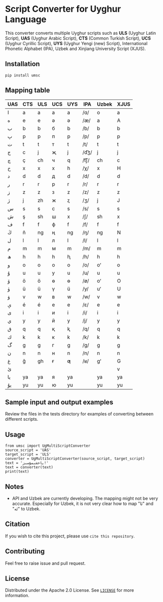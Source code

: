# Script Converter for Uyghur Language
This converter converts multiple Uyghur scripts such as **ULS** (Uyghur Latin Script), **UAS** (Uyghur Arabic Script), 
**CTS** (Common Turkish Script), **UCS** (Uyghur Cyrillic Script), **UYS** (Uyghur Yengi (new) Script), 
International Phonetic Alphabet (IPA), Uzbek and Xinjiang University Script (XJUS).

## Installation
```
pip install umsc
```


## Mapping table
| UAS | CTS | ULS| UCS|UYS| IPA   | Uzbek | XJUS |
|-----|----| ---- | --- | -- |-------|---|------|
| ا   | a  | a    | а   |a | /ɑ/   | o | a    |
| ە   | e  | e    | ә   |ə | /æ/   | a | A    |
| ب   | b  | b    | б   |b | /b/   | b | b    |
| پ   | p  | p    | п   |p | /p/   | p | p    |
| ت   | t  | t    | т   |t | /t/   | t | t    |
| ج   | c  | j    | җ   |j | /d͡ʒ/ |  j | j   |
| چ   | ç  | ch   | ч   |q | /t͡ʃ/ | ch | c   |
| خ   | x  | x    | х   |h | /χ/   | x | H    |
| د   | d  | d    | д   |d | /d/   | d | d    |
| ر   | r  | r    | р   |r | /r/   | r | r    |
| ز   | z  | z    | з   |z | /z/   | z | z    |
| ژ   | j  | zh   | ж   |ⱬ | /ʒ/   |  j | J   |
| س   | s  | s    | с   |s | /s/   | s | s    |
| ش   | ş  | sh   | ш   |x | /ʃ/   | sh | x   |
| ف   | f  | f    | ф   |f | /f/   | f | f    |
| ڭ   | ñ  | ng   | ң   |ng | /ŋ/   | ng | N  |
| ل   | l  | l    | л   |l | /l/   | l | l    |
| م   | m  | m    | м   |m | /m/   | m | m    |
| ھ   | h  | h    | һ   |ⱨ | /h/   | h | h    |
| و   | o  | o    | о   |o | /o/   | oʻ | o    |
| ۇ   | u  | u    | у   |u | /u/   | u | u    |
| ۆ   | ö  | ö    | ө   |ɵ | /ø/   | oʻ | O   |
| ۈ   | ü  | ü    | ү   |ü | /y/   | uʻ | U   |
| ۋ   | v  | w    | в   |w | /w/   | v | w    |
| ې   | é  | é    | е   |e | /ɛ/   | e | e    |
| ى   | i  | i    | и   |i | /i/   | i | i    |
| ي   | y  | y    | й   |y | /j/   | y | y    |
| ق   | q  | q    | қ   |ⱪ | /q/   | q | q    |
| ك   | k  | k    | к   |k | /k/   | k | k    |
| گ   | g  | g    | г   |g | /ɡ/   | g | g    |
| ن   | n  | n    | н   |n | /n/   | n | n    |
| غ   | ğ  | gh   | ғ   |ƣ | /ʁ/   | gʻ | G   |
| ئ   |    |      |     | |       |   | v    |
| يا  | ya | ya   | я   |ya |       | ya | ya   |
| يۇ  | yu | yu   | ю   |yu |       | yu | yu   |

## Sample input and output examples

Review the files in the tests directory for examples of converting between different scripts.

## Usage

```
from umsc import UgMultiScriptConverter
source_script = 'UAS'
target_script = 'ULS'
converter = UgMultiScriptConverter(source_script, target_script)
text = 'ياخشىمۇسىز!'
text = converter(text)
print(text)
```

## Notes
- API and Uzbek are currently developing. The mapping might not be very accurate. Especially for Uzbek, it is not very clear how to map "ئا" and "ئە" to Uzbek.


## Citation

If you wish to cite this project, please use `cite this repository`. 

## Contributing
Feel free to raise issue and pull request.

## License
Distributed under the Apache 2.0 License. See [`LICENSE`](LICENSE) for more information.
